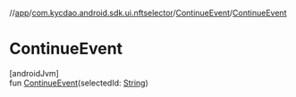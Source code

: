 //[app](../../../index.md)/[com.kycdao.android.sdk.ui.nftselector](../index.md)/[ContinueEvent](index.md)/[ContinueEvent](-continue-event.md)

# ContinueEvent

[androidJvm]\
fun [ContinueEvent](-continue-event.md)(selectedId: [String](https://kotlinlang.org/api/latest/jvm/stdlib/kotlin/-string/index.html))
